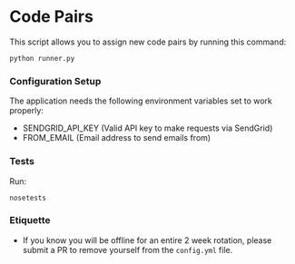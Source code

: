 Code Pairs
====
This script allows you to assign new code pairs by running this command:
```
python runner.py
```

### Configuration Setup
The application needs the following environment variables set to work properly:
- SENDGRID_API_KEY (Valid API key to make requests via SendGrid)
- FROM_EMAIL (Email address to send emails from)

### Tests
Run:
```
nosetests
```

### Etiquette
- If you know you will be offline for an entire 2 week rotation, please submit a
PR to remove yourself from the `config.yml` file.
